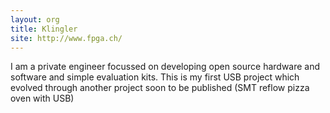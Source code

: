 ```yaml
---
layout: org
title: Klingler
site: http://www.fpga.ch/
---
```

I am a private engineer focussed on developing open source hardware and software and simple evaluation kits.
This is my first USB project which evolved through another project soon to be published (SMT reflow pizza oven with USB)
